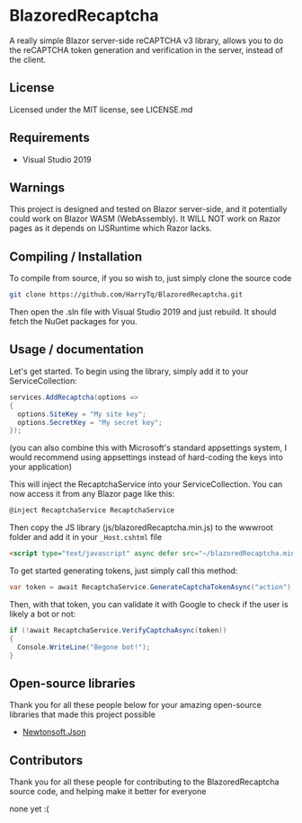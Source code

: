 # BlazoredRecaptcha
A really simple Blazor server-side reCAPTCHA v3 library, allows you to do the reCAPTCHA token generation and verification in the server, instead of the client.

## License
Licensed under the MIT license, see LICENSE.md

## Requirements
- Visual Studio 2019

## Warnings
This project is designed and tested on Blazor server-side, and it potentially could work on Blazor WASM (WebAssembly). It WILL NOT work on Razor pages as it depends on IJSRuntime which Razor lacks.

## Compiling / Installation
To compile from source, if you so wish to, just simply clone the source code

```bash
git clone https://github.com/HarryTq/BlazoredRecaptcha.git
```

Then open the .sln file with Visual Studio 2019 and just rebuild. It should fetch the NuGet packages for you.

## Usage / documentation
Let's get started. To begin using the library, simply add it to your ServiceCollection:

```C#
services.AddRecaptcha(options => 
{
  options.SiteKey = "My site key";
  options.SecretKey = "My secret key";
});
```

(you can also combine this with Microsoft's standard appsettings system, I would recommend using appsettings instead of hard-coding the keys into your application)

This will inject the RecaptchaService into your ServiceCollection. You can now access it from any Blazor page like this:

```C#
@inject RecaptchaService RecaptchaService
```

Then copy the JS library (js/blazoredRecaptcha.min.js) to the wwwroot folder and add it in your `_Host.cshtml` file

```html
<script type="text/javascript" async defer src="~/blazoredRecaptcha.min.js"></script>
```

To get started generating tokens, just simply call this method:

```C#
var token = await RecaptchaService.GenerateCaptchaTokenAsync("action");
```

Then, with that token, you can validate it with Google to check if the user is likely a bot or not:

```C#
if (!await RecaptchaService.VerifyCaptchaAsync(token))
{
  Console.WriteLine("Begone bot!");
}
```

## Open-source libraries
Thank you for all these people below for your amazing open-source libraries that made this project possible

- [Newtonsoft.Json](https://github.com/JamesNK/Newtonsoft.Json)

## Contributors
Thank you for all these people for contributing to the BlazoredRecaptcha source code, and helping make it better for everyone

none yet :(
